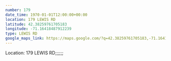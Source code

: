 ```yaml
---
number: 179
date_time: 1970-01-01T12:00:00+00:00
location: 179 LEWIS RD
latitude: 42.38259761705183
longitude: -71.16418487912239
type: LEWIS RD
google_maps_link: https://maps.google.com/?q=42.38259761705183,-71.16418487912239
---
```


Location: 179 LEWIS RD;;;;;;

